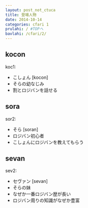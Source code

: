 ```yaml
---
layout: post_not_ctuca
title: 登場人物
date: 2014-10-14
categories: cfari 1
prulahi: / #TOPへ
bavlahi: /cfari/2/
---
```


## kocon
koc1:

- こしょん [kocon]
- そらの幼なじみ
- 割とロジバンを話せる

## sora
sor2:

- そら [soran]
- ロジバン初心者
- こしょんにロジバンを教えてもらう

## sevan
sev2:

- セヴァン [sevan]
- そらの妹
- なぜか一番ロジバン歴が長い
- ロジバン周りの知識がなぜか豊富


